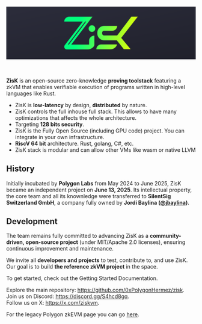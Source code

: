 ![Zisk logo](ZisK_top.png)
</div>
<br />

**ZisK** is an open-source zero-knowledge **proving toolstack** featuring a zkVM that enables verifiable execution of programs written in high-level languages like Rust.

- ZisK is **low-latency** by design, **distributed** by nature.
- ZisK controls the full inhouse full stack. This allows to have many optimizations that affects the whole architecture.
- Targeting **128 bits security**.
- ZisK is the Fully Open Source (including GPU code) project. You can integrate in your own infrastructure.
- **RiscV 64 bit** architecture. Rust, golang, C#, etc.
- ZisK stack is modular and can allow other VMs like wasm or native LLVM

## History

Initially incubated by **Polygon Labs** from May 2024 to June 2025, ZisK became an independent project on **June 13, 2025**. Its intellectual property, the core team and all its knownledge were transferred to **SilentSig Switzerland GmbH**, a company fully owned by **Jordi Baylina ([@jbaylina](https://x.com/jbaylina))**.

## Development

The team remains fully committed to advancing ZisK as a **community-driven, open-source project** (under MIT/Apache 2.0 licenses), ensuring continuous improvement and maintenance.

We invite all **developers and projects** to test, contribute to, and use ZisK. Our goal is to build **the reference zkVM project** in the space.

To get started, check out the Getting Started Documentation.

Explore the main repository: https://github.com/0xPolygonHermez/zisk.  
Join us on Discord: https://discord.gg/S4hcd8gq.  
Follow us on X: https://x.com/ziskvm.  

For the legacy Polygon zkEVM page you can go [here](README_legacy.md).